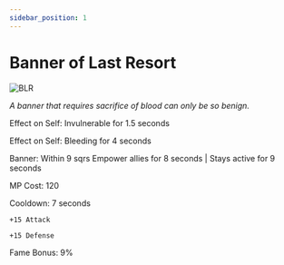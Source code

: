 ```yaml
---
sidebar_position: 1
---
```


# Banner of Last Resort

![BLR](https://vwiki.valorserver.com/api/item/picture/banner%20of%20last%20resort)

<i>A banner that requires sacrifice of blood can only be so benign.</i>

Effect on Self: Invulnerable for 1.5 seconds

Effect on Self: Bleeding for 4 seconds

Banner: Within 9 sqrs Empower allies for 8 seconds | Stays active for 9 seconds

MP Cost: 120

Cooldown: 7 seconds

    +15 Attack
    
    +15 Defense

Fame Bonus: 9%
